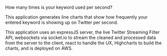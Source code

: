 How many times is your keyword used per second?


This application generates line charts that show how frequently your entered keyword is showing up on Twitter per second. 


This application uses an expressJS server, the live Twitter Streaming Filter API, websockets via socket.io to stream the cleaned and processed data from the server to the client, react to handle the UX, Highcharts to build the charts, and is deployed on AWS.
 
